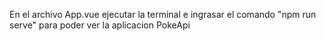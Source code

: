 En el archivo App.vue ejecutar la terminal e ingrasar el comando "npm run serve" para poder ver la aplicacion PokeApi 
